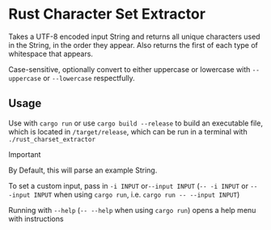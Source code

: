 # Rust Character Set Extractor

Takes a UTF-8 encoded input String and returns all unique characters used in the String, in the order they appear.
Also returns the first of each type of whitespace that appears.

Case-sensitive, optionally convert to either uppercase or lowercase with `--uppercase` or `--lowercase` respectfully.

## Usage
Use with `cargo run` or use `cargo build --release` to build an executable file,
which is located in `/target/release`, which can be run in a terminal with `./rust_charset_extractor`
> [!IMPORTANT]
> By Default, this will parse an example String.
> 
> To set a custom input, pass in `-i INPUT` or`--input INPUT` (`-- -i INPUT` or `-- -input INPUT` when using `cargo run`, i.e. `cargo run -- --input INPUT`)
>
> Running with `--help` (`-- --help` when using `cargo run`) opens a help menu with instructions